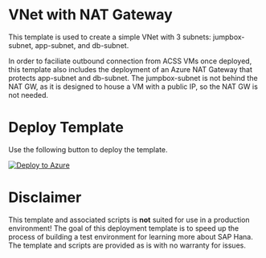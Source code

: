 # VNet with NAT Gateway

This template is used to create a simple VNet with 3 subnets: jumpbox-subnet, app-subnet, and db-subnet.

In order to faciliate outbound connection from ACSS VMs once deployed, this template also includes the deployment of an Azure NAT Gateway that protects app-subnet and db-subnet. The jumpbox-subnet is not behind the NAT GW, as it is designed to house a VM with a public IP, so the NAT GW is not needed.

# Deploy Template

Use the following button to deploy the template.

[![Deploy to Azure](https://aka.ms/deploytoazurebutton)](https://portal.azure.com/#create/Microsoft.Template/uri/https%3A%2F%2Fraw.githubusercontent.com%2Fjasontenpenny%2FAzure-ArmTemplates%2Fmain%2FSAP%2FACSS-prereqs%2FVNet-with-NatGW%2FVNet-with-NatGW.json)

# Disclaimer

This template and associated scripts is **not** suited for use in a production environment! The goal of this deployment template is to speed up the process of building a test environment for learning more about SAP Hana. The template and scripts are provided as is with no warranty for issues.